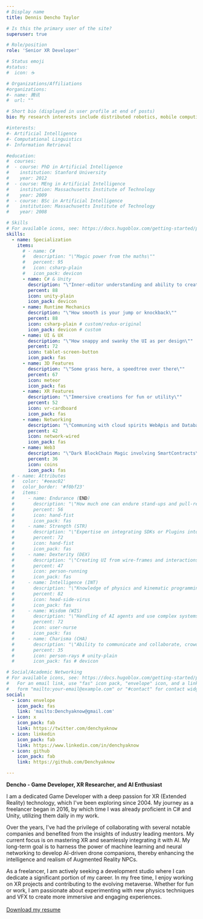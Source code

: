 ```yaml
---
# Display name
title: Dennis Dencho Taylor

# Is this the primary user of the site?
superuser: true

# Role/position
role: 'Senior XR Developer'

# Status emoji
#status:
#  icon: ☕️

# Organizations/Affiliations
#organizations:
#- name: 腾讯
#  url: ""

# Short bio (displayed in user profile at end of posts)
bio: My research interests include distributed robotics, mobile computing and programmable matter.

#interests:
#- Artificial Intelligence
#- Computational Linguistics
#- Information Retrieval

#education:
#  courses:
#  - course: PhD in Artificial Intelligence
#    institution: Stanford University
#    year: 2012
#  - course: MEng in Artificial Intelligence
#    institution: Massachusetts Institute of Technology
#    year: 2009
#  - course: BSc in Artificial Intelligence
#    institution: Massachusetts Institute of Technology
#    year: 2008

# Skills
# For available icons, see: https://docs.hugoblox.com/getting-started/page-builder/#icons
skills:
  - name: Specialization
    items:
      # - name: C#
      #   description: "\"Magic power from the maths\""
      #   percent: 95
      #   icon: csharp-plain
      #   icon_pack: devicon
      - name: C# & Unity
        description: "\"Inner-editor understanding and ability to create editor tools\""
        percent: 88
        icon: unity-plain
        icon_pack: devicon
      - name: Runtime Mechanics
        description: "\"How smooth is your jump or knockback\""
        percent: 88
        icon: csharp-plain # custom/redux-original
        icon_pack: devicon # custom
      - name: UI & UX
        description: "\"How snappy and swanky the UI as per design\""
        percent: 72
        icon: tablet-screen-button
        icon_pack: fas
      - name: 3D Features
        description: "\"Some grass here, a speedtree over there\""
        percent: 67
        icon: meteor
        icon_pack: fas
      - name: XR Features
        description: "\"Immersive creations for fun or utility\""
        percent: 52
        icon: vr-cardboard
        icon_pack: fas
      - name: Networking
        description: "\"Communing with cloud spirits WebApis and Databases using Handcrafted web requests\""
        percent: 42
        icon: network-wired
        icon_pack: fas
      - name: Web3
        description: "\"Dark BlockChain Magic involving SmartContracts\""
        percent: 36
        icon: coins
        icon_pack: fas
  # - name: Attributes
  #   color: '#eeac02'
  #   color_border: '#f0bf23'
  #   items:
  #     - name: Endurance (END)
  #       description: "\"How much one can endure stand-ups and pull-requests\""
  #       percent: 56
  #       icon: hand-fist
  #       icon_pack: fas
  #     - name: Strength (STR)
  #       description: "\"Expertise on integrating SDKs or Plugins into a source of magic\""
  #       percent: 72
  #       icon: hand-fist
  #       icon_pack: fas
  #     - name: Dexterity (DEX)
  #       description: "\"Creating UI from wire-frames and interactions from cross platform input\""
  #       percent: 47
  #       icon: person-running
  #       icon_pack: fas
  #     - name: Intelligence (INT)
  #       description: "\"Knowledge of physics and kinematic programming, math vision capability\""
  #       percent: 82
  #       icon: head-side-virus
  #       icon_pack: fas
  #     - name: Wisdom (WIS)
  #       description: "\"Handling of AI agents and use complex systems like XR, Networking and Database SDKs\""
  #       percent: 72
  #       icon: user-nurse
  #       icon_pack: fas
  #     - name: Charisma (CHA)
  #       description: "\"Ability to communicate and collaborate, crowd taming muggles\""
  #       percent: 35
  #       icon: person-rays # unity-plain
  #       icon_pack: fas # devicon

# Social/Academic Networking
# For available icons, see: https://docs.hugoblox.com/getting-started/page-builder/#icons
#   For an email link, use "fas" icon pack, "envelope" icon, and a link in the
#   form "mailto:your-email@example.com" or "#contact" for contact widget.
social:
  - icon: envelope
    icon_pack: fas
    link: 'mailto:Denchyaknow@gmail.com' 
  - icon: x
    icon_pack: fab
    link: https://twitter.com/denchyaknow
  - icon: linkedin
    icon_pack: fab
    link: https://www.linkedin.com/in/denchyaknow
  - icon: github
    icon_pack: fab
    link: https://github.com/Denchyaknow

---
```


**Dencho - Game Developer, XR Researcher, and AI Enthusiast**

I am a dedicated Game Developer with a deep passion for XR (Extended Reality) technology, which I've been exploring since 2004. My journey as a freelancer began in 2016, by which time I was already proficient in C# and Unity, utilizing them daily in my work.

Over the years, I've had the privilege of collaborating with several notable companies and benefited from the insights of industry leading mentors. My current focus is on mastering XR and seamlessly integrating it with AI. My long-term goal is to harness the power of machine learning and neural networking to develop AI-driven drone companions, thereby enhancing the intelligence and realism of Augmented Reality NPCs.

As a freelancer, I am actively seeking a development studio where I can dedicate a significant portion of my career. In my free time, I enjoy working on XR projects and contributing to the evolving metaverse. Whether for fun or work, I am passionate about experimenting with new physics techniques and VFX to create more immersive and engaging experiences.
</br>
</br>
<a class="butt scroller" href="/uploads/Resume2024.pdf"><span></span>Download my resume</a>
